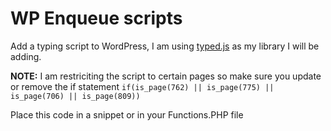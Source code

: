 # WP Enqueue scripts
Add a typing script to WordPress, I am using [typed.js](https://github.com/mattboldt/typed.js) as my library I will be adding.

**NOTE:** I am restriciting the script to certain pages so make sure you update or remove the if statement `if(is_page(762) || is_page(775) || is_page(706) || is_page(809))`

Place this code in a snippet or in your Functions.PHP file
